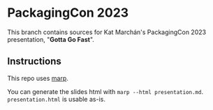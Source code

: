 # PackagingCon 2023

This branch contains sources for Kat Marchán's PackagingCon 2023 presentation,
"**Gotta Go Fast**".

## Instructions

This repo uses [marp](https://marp.app).

You can generate the slides html with `marp --html presentation.md`.
`presentation.html` is usable as-is.
